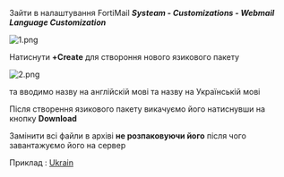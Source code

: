 Зайти в налаштування FortiMail ***Systeam - Customizations - Webmail Language Customization***


![1.png](../../resources/1.png)


Натиснути **+Create** для створоння нового язикового пакету 



![2.png](../../resources/2.png)


та вводимо назву на англійскій мові та назву на Українській мові

Після створення язикового пакету викачуємо його натиснувши на кнопку **Download**


Замінити всі файли в архіві **не розпаковуючи його** після чого завантажуємо його на сервер



Приклад :
[Ukrain](https://github.com/r00tag3nt/FortiMail-Ukrain-Language/blob/main/resources/Ukrain_2023-06-15-1206.tar.gz)

